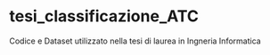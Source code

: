 # tesi_classificazione_ATC
Codice e Dataset utilizzato nella tesi di laurea in Ingneria Informatica
